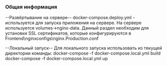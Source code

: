 ﻿### Общая информация

--Развёртывание на сервере--
docker-compose.deploy.yml - используется для запуска приложения на сервере.
На сервере используется volumes->nginx-data. Данный раздел необходим для установки SSL сертификатов,
которые конфигурируются в Frontend\nginxconfigs\nginx.Production.conf

--Локальный запуск--
Для локального запуска использовать из текущей директории команды: 
docker-compose -f docker-compose.local.yml build
docker-compose -f docker-compose.local.yml up